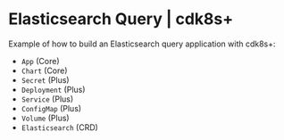 # Elasticsearch Query | cdk8s+

Example of how to build an Elasticsearch query application with cdk8s+:

- `App` (Core)
- `Chart` (Core)
- `Secret` (Plus)
- `Deployment` (Plus)
- `Service` (Plus)
- `ConfigMap` (Plus)
- `Volume` (Plus)
- `Elasticsearch` (CRD)